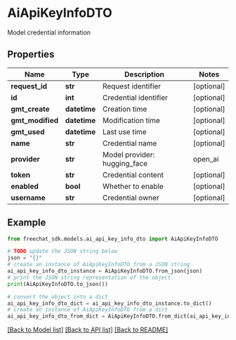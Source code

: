 # AiApiKeyInfoDTO

Model credential information

## Properties

Name | Type | Description | Notes
------------ | ------------- | ------------- | -------------
**request_id** | **str** | Request identifier | [optional] 
**id** | **int** | Credential identifier | [optional] 
**gmt_create** | **datetime** | Creation time | [optional] 
**gmt_modified** | **datetime** | Modification time | [optional] 
**gmt_used** | **datetime** | Last use time | [optional] 
**name** | **str** | Credential name | [optional] 
**provider** | **str** | Model provider: hugging_face | open_ai | local_ai | in_process | dash_scope | unknown | [optional] 
**token** | **str** | Credential content | [optional] 
**enabled** | **bool** | Whether to enable | [optional] 
**username** | **str** | Credential owner | [optional] 

## Example

```python
from freechat_sdk.models.ai_api_key_info_dto import AiApiKeyInfoDTO

# TODO update the JSON string below
json = "{}"
# create an instance of AiApiKeyInfoDTO from a JSON string
ai_api_key_info_dto_instance = AiApiKeyInfoDTO.from_json(json)
# print the JSON string representation of the object
print(AiApiKeyInfoDTO.to_json())

# convert the object into a dict
ai_api_key_info_dto_dict = ai_api_key_info_dto_instance.to_dict()
# create an instance of AiApiKeyInfoDTO from a dict
ai_api_key_info_dto_from_dict = AiApiKeyInfoDTO.from_dict(ai_api_key_info_dto_dict)
```
[[Back to Model list]](../README.md#documentation-for-models) [[Back to API list]](../README.md#documentation-for-api-endpoints) [[Back to README]](../README.md)


